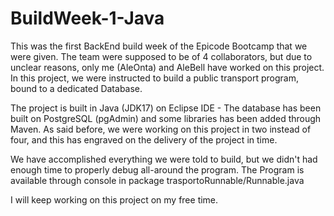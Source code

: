 # BuildWeek-1-Java

This was the first BackEnd build week of the Epicode Bootcamp that we were given.
The team were supposed to be of 4 collaborators, but due to unclear reasons, only me (AleOnta) and AleBell have worked on this project.
In this project, we were instructed to build a public transport program, bound to a dedicated Database.

The project is built in Java (JDK17) on Eclipse IDE - The database has been built on PostgreSQL (pgAdmin) and some libraries has been added through Maven.
As said before, we were working on this project in two instead of four, and this has engraved on the delivery of the project in time.

We have accomplished everything we were told to build, but we didn't had enough time to properly debug all-around the program.
The Program is available through console in package trasportoRunnable/Runnable.java

I will keep working on this project on my free time.
